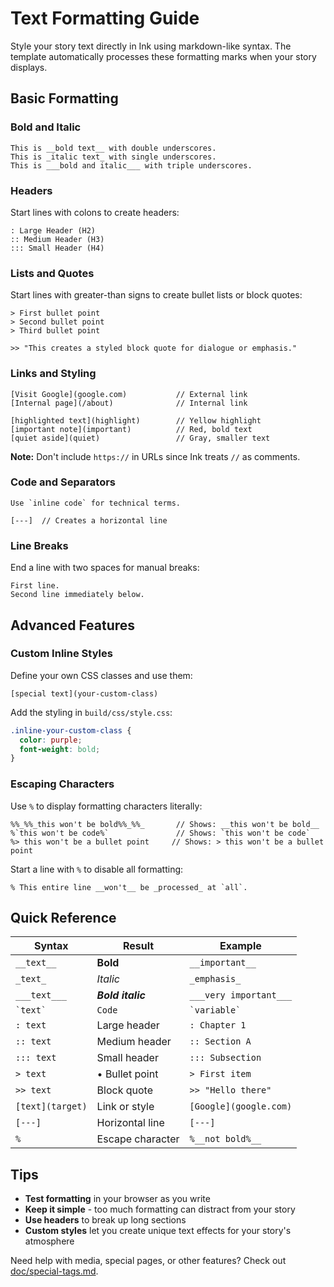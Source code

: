 # Text Formatting Guide

Style your story text directly in Ink using markdown-like syntax. The template automatically processes these formatting marks when your story displays.

## Basic Formatting

### Bold and Italic
```ink
This is __bold text__ with double underscores.
This is _italic text_ with single underscores.
This is ___bold and italic___ with triple underscores.
```

### Headers
Start lines with colons to create headers:
```ink
: Large Header (H2)
:: Medium Header (H3)
::: Small Header (H4)
```

### Lists and Quotes
Start lines with greater-than signs to create bullet lists or block quotes:
```ink
> First bullet point
> Second bullet point
> Third bullet point

>> "This creates a styled block quote for dialogue or emphasis."
```

### Links and Styling
```ink
[Visit Google](google.com)           // External link
[Internal page](/about)              // Internal link

[highlighted text](highlight)        // Yellow highlight
[important note](important)          // Red, bold text
[quiet aside](quiet)                 // Gray, smaller text
```

**Note:** Don't include `https://` in URLs since Ink treats `//` as comments.

### Code and Separators
```ink
Use `inline code` for technical terms.

[---]  // Creates a horizontal line
```

### Line Breaks
End a line with two spaces for manual breaks:
```ink
First line.  
Second line immediately below.
```

## Advanced Features

### Custom Inline Styles
Define your own CSS classes and use them:
```ink
[special text](your-custom-class)
```

Add the styling in `build/css/style.css`:
```css
.inline-your-custom-class {
  color: purple;
  font-weight: bold;
}
```

### Escaping Characters
Use `%` to display formatting characters literally:
```ink
%%_%%_this won't be bold%%_%%_       // Shows: __this won't be bold__
%`this won't be code%`               // Shows: `this won't be code`
%> this won't be a bullet point     // Shows: > this won't be a bullet point
```

Start a line with `%` to disable all formatting:
```ink
% This entire line __won't__ be _processed_ at `all`.
```

## Quick Reference

| Syntax | Result | Example |
|--------|--------|---------|
| `__text__` | **Bold** | `__important__` |
| `_text_` | *Italic* | `_emphasis_` |
| `___text___` | ***Bold italic*** | `___very important___` |
| `` `text` `` | `Code` | `` `variable` `` |
| `: text` | Large header | `: Chapter 1` |
| `:: text` | Medium header | `:: Section A` |
| `::: text` | Small header | `::: Subsection` |
| `> text` | • Bullet point | `> First item` |
| `>> text` | Block quote | `>> "Hello there"` |
| `[text](target)` | Link or style | `[Google](google.com)` |
| `[---]` | Horizontal line | `[---]` |
| `%` | Escape character | `%__not bold%__` |

## Tips

- **Test formatting** in your browser as you write
- **Keep it simple** - too much formatting can distract from your story
- **Use headers** to break up long sections
- **Custom styles** let you create unique text effects for your story's atmosphere

Need help with media, special pages, or other features? Check out [doc/special-tags.md](special-tags.md).
